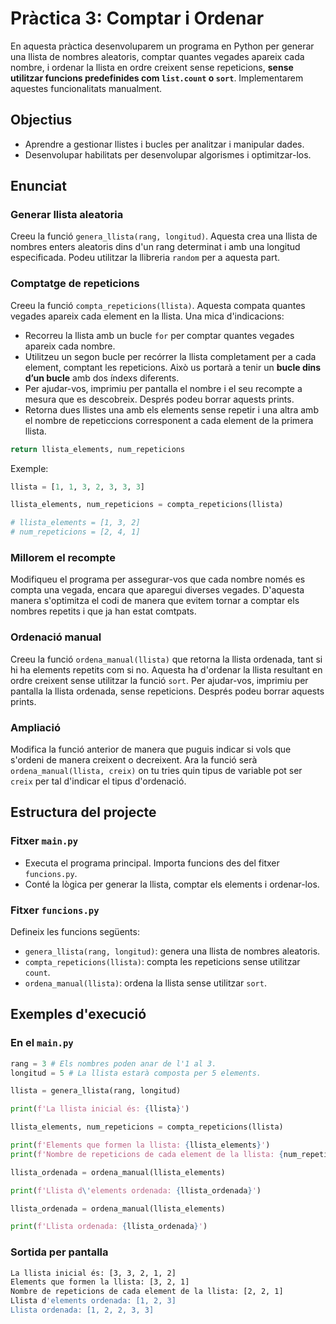 # Pràctica 3: Comptar i Ordenar

En aquesta pràctica desenvoluparem un programa en Python per generar una llista de nombres aleatoris, comptar quantes vegades apareix cada nombre, i ordenar la llista en ordre creixent sense repeticions, **sense utilitzar funcions predefinides com `list.count` o `sort`**. Implementarem aquestes funcionalitats manualment.

## Objectius

- Aprendre a gestionar llistes i bucles per analitzar i manipular dades.
- Desenvolupar habilitats per desenvolupar algorismes i optimitzar-los.

## Enunciat

### Generar llista aleatoria

Creeu la funció `genera_llista(rang, longitud)`. Aquesta crea una llista de nombres enters aleatoris dins d'un rang determinat i amb una longitud especificada. Podeu utilitzar la llibreria `random` per a aquesta part.

### Comptatge de repeticions

Creeu la funció `compta_repeticions(llista)`. Aquesta compata quantes vegades apareix cada element en la llista. Una mica d'indicacions:

- Recorreu la llista amb un bucle `for` per comptar quantes vegades apareix cada nombre.
- Utilitzeu un segon bucle per recórrer la llista completament per a cada element, comptant les repeticions. Això us portarà a tenir un **bucle dins d’un bucle** amb dos índexs diferents.
- Per ajudar-vos, imprimiu per pantalla el nombre i el seu recompte a mesura que es descobreix. Després podeu borrar aquests prints.
- Retorna dues llistes una amb els elements sense repetir i una altra amb el nombre de repeticcions corresponent a cada element de la primera llista.

```python
return llista_elements, num_repeticions
```

Exemple:

```python
llista = [1, 1, 3, 2, 3, 3, 3]

llista_elements, num_repeticions = compta_repeticions(llista)

# llista_elements = [1, 3, 2]
# num_repeticions = [2, 4, 1]

```

### Millorem el recompte

Modifiqueu el programa per assegurar-vos que cada nombre només es compta una vegada, encara que aparegui diverses vegades. D'aquesta manera s'optimitza el codi de manera que evitem tornar a comptar els nombres repetits i que ja han estat comtpats.

### Ordenació manual

Creeu la funció `ordena_manual(llista)` que retorna la llista ordenada, tant si hi ha elements repetits com si no. Aquesta ha d'ordenar la llista resultant en ordre creixent sense utilitzar la funció `sort`. Per ajudar-vos, imprimiu per pantalla la llista ordenada, sense repeticions. Després podeu borrar aquests prints.

### Ampliació

Modifica la funció anterior de manera que puguis indicar si vols que s'ordeni de manera creixent o decreixent. Ara la funció serà `ordena_manual(llista, creix)` on tu tries quin tipus de variable pot ser `creix` per tal d'indicar el tipus d'ordenació.

## Estructura del projecte

### Fitxer `main.py`

- Executa el programa principal. Importa funcions des del fitxer `funcions.py`.
- Conté la lògica per generar la llista, comptar els elements i ordenar-los.

### Fitxer `funcions.py`

Defineix les funcions següents:

- `genera_llista(rang, longitud)`: genera una llista de nombres aleatoris.
- `compta_repeticions(llista)`: compta les repeticions sense utilitzar `count`.
- `ordena_manual(llista)`: ordena la llista sense utilitzar `sort`.

## Exemples d'execució

### En el `main.py`

```python
rang = 3 # Els nombres poden anar de l'1 al 3.
longitud = 5 # La llista estarà composta per 5 elements.

llista = genera_llista(rang, longitud)

print(f'La llista inicial és: {llista}')

llista_elements, num_repeticions = compta_repeticions(llista)

print(f'Elements que formen la llista: {llista_elements}')
print(f'Nombre de repeticions de cada element de la llista: {num_repeticions}')

llista_ordenada = ordena_manual(llista_elements)

print(f'Llista d\'elements ordenada: {llista_ordenada}')

llista_ordenada = ordena_manual(llista_elements)

print(f'Llista ordenada: {llista_ordenada}')
```

### Sortida per pantalla

```bash
La llista inicial és: [3, 3, 2, 1, 2]
Elements que formen la llista: [3, 2, 1]
Nombre de repeticions de cada element de la llista: [2, 2, 1]
Llista d'elements ordenada: [1, 2, 3]
Llista ordenada: [1, 2, 2, 3, 3]
```
